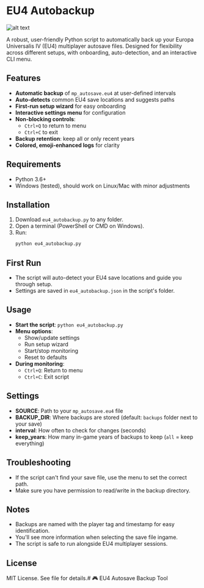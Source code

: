 # EU4 Autobackup

![alt text](image.png)

A robust, user-friendly Python script to automatically back up your Europa Universalis IV (EU4) multiplayer autosave files. Designed for flexibility across different setups, with onboarding, auto-detection, and an interactive CLI menu.

## Features
- **Automatic backup** of `mp_autosave.eu4` at user-defined intervals
- **Auto-detects** common EU4 save locations and suggests paths
- **First-run setup wizard** for easy onboarding
- **Interactive settings menu** for configuration
- **Non-blocking controls**: 
  - `Ctrl+Q` to return to menu
  - `Ctrl+C` to exit
- **Backup retention**: keep all or only recent years
- **Colored, emoji-enhanced logs** for clarity

## Requirements
- Python 3.6+
- Windows (tested), should work on Linux/Mac with minor adjustments

## Installation
1. Download `eu4_autobackup.py` to any folder.
2. Open a terminal (PowerShell or CMD on Windows).
3. Run:
   ```sh
   python eu4_autobackup.py
   ```

## First Run
- The script will auto-detect your EU4 save locations and guide you through setup.
- Settings are saved in `eu4_autobackup.json` in the script's folder.

## Usage
- **Start the script**: `python eu4_autobackup.py`
- **Menu options**:
  - Show/update settings
  - Run setup wizard
  - Start/stop monitoring
  - Reset to defaults
- **During monitoring**:
  - `Ctrl+Q`: Return to menu
  - `Ctrl+C`: Exit script

## Settings
- **SOURCE**: Path to your `mp_autosave.eu4` file
- **BACKUP_DIR**: Where backups are stored (default: `backups` folder next to your save)
- **interval**: How often to check for changes (seconds)
- **keep_years**: How many in-game years of backups to keep (`all` = keep everything)

## Troubleshooting
- If the script can't find your save file, use the menu to set the correct path.
- Make sure you have permission to read/write in the backup directory.

## Notes
- Backups are named with the player tag and timestamp for easy identification.
- You'll see more information when selecting the save file ingame.
- The script is safe to run alongside EU4 multiplayer sessions.

## License
MIT License. See file for details.# 🎮 EU4 Autosave Backup Tool
